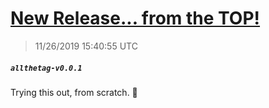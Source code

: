 # [New Release... from the TOP!](https://github.com/Mike-EEE/action-jackson/releases/tag/allthetag-v0.0.1)
> 11/26/2019 15:40:55 UTC
##### ``allthetag-v0.0.1``
Trying this out, from scratch. &#129310;

